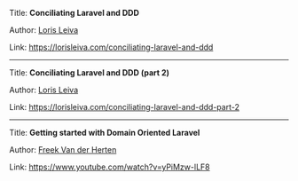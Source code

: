 Title: **Conciliating Laravel and DDD**

Author: [Loris Leiva](People/Loris%20Leiva.md)

Link: https://lorisleiva.com/conciliating-laravel-and-ddd

---
Title: **Conciliating Laravel and DDD (part 2)**

Author: [Loris Leiva](People/Loris%20Leiva.md)

Link: https://lorisleiva.com/conciliating-laravel-and-ddd-part-2

---
Title: **Getting started with Domain Oriented Laravel**

Author: [Freek Van der Herten](People/Freek%20Van%20der%20Herten.md)

Link: https://www.youtube.com/watch?v=yPiMzw-lLF8
